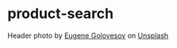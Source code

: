 # product-search


Header photo by <a href="https://unsplash.com/@eugene_golovesov?utm_source=unsplash&utm_medium=referral&utm_content=creditCopyText">Eugene Golovesov</a> on <a href="https://unsplash.com/photos/Jqsoh7c4Wdg?utm_source=unsplash&utm_medium=referral&utm_content=creditCopyText">Unsplash</a>
  